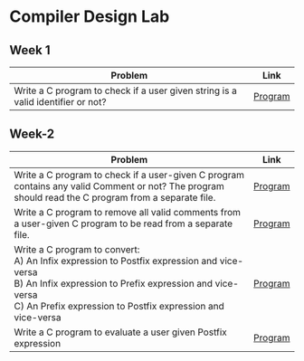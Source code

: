 # Compiler Design Lab

## Week 1

| Problem                                                                         | Link                                   |
| ------------------------------------------------------------------------------- | -------------------------------------- |
| Write a C program to check if a user given string is a valid identifier or not? | [Program](./Week-1/valid_identifier.c) |

## Week-2

| Problem                                                                                                                                                                                                                         | Link                                   |
| ------------------------------------------------------------------------------------------------------------------------------------------------------------------------------------------------------------------------------- | -------------------------------------- |
| Write a C program to check if a user-given C program contains any valid Comment or not? The program should read the C program from a separate file.                                                                             | [Program](./Week-2/check_comments.c)   |
| Write a C program to remove all valid comments from a user-given C program to be read from a separate file.                                                                                                                     | [Program](./Week-2/remove_comments.c)  |
| Write a C program to convert:<br> A) An Infix expression to Postfix expression and vice-versa <br> B) An Infix expression to Prefix expression and vice-versa <br> C) An Prefix expression to Postfix expression and vice-versa | [Program](./Week-2/expressions.c)      |
| Write a C program to evaluate a user given Postfix expression                                                                                                                                                                   | [Program](./Week-2/evaluate_postfix.c) |
